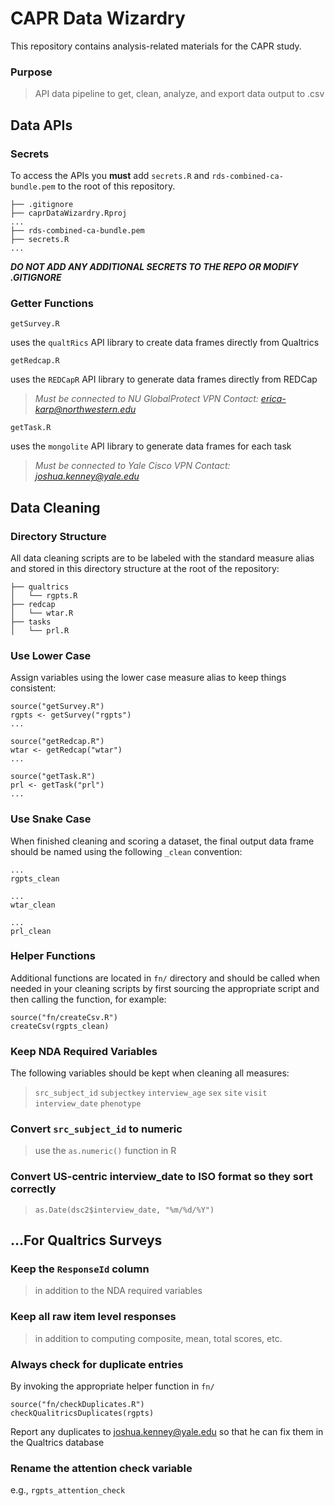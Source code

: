 # CAPR Data Wizardry

This repository contains analysis-related materials for the CAPR study.

### Purpose
> API data pipeline to get, clean, analyze, and export data output to .csv

## Data APIs
### Secrets
To access the APIs you **must** add `secrets.R` and `rds-combined-ca-bundle.pem` to the root of this repository.
```
├── .gitignore
├── caprDataWizardry.Rproj
...
├── rds-combined-ca-bundle.pem
├── secrets.R
...
```
***DO NOT ADD ANY ADDITIONAL SECRETS TO THE REPO OR MODIFY .GITIGNORE***

### Getter Functions

`getSurvey.R`

uses the `qualtRics` API library to create data frames directly from Qualtrics

`getRedcap.R`

uses the `REDCapR` API library to generate data frames directly from REDCap

>*Must be connected to NU GlobalProtect VPN*
>*Contact: erica-karp@northwestern.edu*

`getTask.R`

uses the `mongolite` API library to generate data frames for each task

>*Must be connected to Yale Cisco VPN*
>*Contact: joshua.kenney@yale.edu*


## Data Cleaning

### Directory Structure

All data cleaning scripts are to be labeled with the standard measure alias and stored in this directory structure at the root of the repository:
```
├── qualtrics
│   └── rgpts.R
├── redcap
│   └── wtar.R
├── tasks
│   └── prl.R
```
### Use Lower Case
Assign variables using the lower case measure alias to keep things consistent:

```
source("getSurvey.R")
rgpts <- getSurvey("rgpts")
...
```

```
source("getRedcap.R")
wtar <- getRedcap("wtar")
...
```

```
source("getTask.R")
prl <- getTask("prl")
...
```


### Use Snake Case
When finished cleaning and scoring a dataset, the final output data frame should be named using the following `_clean` convention:
```
...
rgpts_clean
```
```
...
wtar_clean
```
```
...
prl_clean
```
### Helper Functions
Additional functions are located in `fn/` directory and should be called when needed in your cleaning scripts by first sourcing the appropriate script and then calling the function, for example:
```
source("fn/createCsv.R")
createCsv(rgpts_clean)
```

### Keep NDA Required Variables
The following variables should be kept when cleaning all measures:
> `src_subject_id`
`subjectkey`
`interview_age`
`sex`
`site`
`visit`
`interview_date`
`phenotype`

### Convert `src_subject_id` to numeric
> use the `as.numeric()` function in R

### Convert US-centric interview_date to ISO format so they sort correctly
> `as.Date(dsc2$interview_date, "%m/%d/%Y")`

## ...For Qualtrics Surveys

### Keep the `ResponseId` column
> in addition to the NDA required variables

### Keep all raw item level responses
> in addition to computing composite, mean, total scores, etc.

### Always check for duplicate entries
By invoking the appropriate helper function in `fn/`
```
source("fn/checkDuplicates.R")
checkQualitricsDuplicates(rgpts)
```
Report any duplicates to  joshua.kenney@yale.edu so that he can fix them in the Qualtrics database

### Rename the attention check variable
e.g., `rgpts_attention_check`
